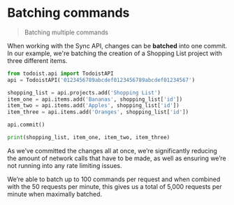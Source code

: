 # Batching commands

> Batching multiple commands

When working with the Sync API, changes can be **batched** into one commit. In our example, we're batching the creation of a Shopping List project with three different items.

```python
from todoist.api import TodoistAPI
api = TodoistAPI('0123456789abcdef0123456789abcdef01234567')

shopping_list = api.projects.add('Shopping List')
item_one = api.items.add('Bananas', shopping_list['id'])
item_two = api.items.add('Apples', shopping_list['id'])
item_three = api.items.add('Oranges', shopping_list['id'])

api.commit()

print(shopping_list, item_one, item_two, item_three)
```

As we’ve committed the changes all at once, we’re significantly reducing the amount of network calls that have to be made, as well as ensuring we’re not running into any rate limiting issues.

We’re able to batch up to 100 commands per request and when combined with the 50 requests per minute, this gives us a total of 5,000 requests per minute when maximally batched.

